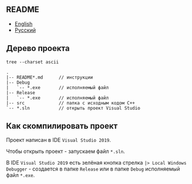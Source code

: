 ## README

- [English](README.md)
- [Русский](README-ru.md)

## Дерево проекта

```
tree --charset ascii
```

```
.
|-- README*.md      // инструкции
|-- Debug
|   `-- *.exe       // исполняемый файл
|-- Release
|   `-- *.exe       // исполняемый файл
|-- src             // папка с исходным кодом С++       
`-- *.sln           // открыть проект Visual Studio
```

## Как скомпилировать проект

Проект написан в IDE `Visual Studio 2019`.

Чтобы открыть проект - запускаем файл `*.sln`.

В IDE `Visual Studio 2019` есть зелёная кнопка стрелка `|> Local Windows Debugger` - создается в папке `Release` или в папке `Debug` исполняемый файл `*.exe`.

